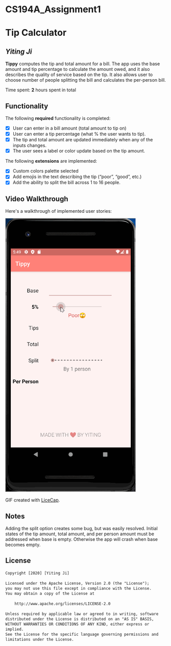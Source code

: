# CS194A_Assignment1

# Tip Calculator 

## *Yiting Ji*

**Tippy** computes the tip and total amount for a bill. The app uses the base amount and tip percentage to calculate the amount owed, and it also describes the quality of service based on the tip. It also allows user to choose number of people splitting the bill and calculates the per-person bill.

Time spent: **2** hours spent in total

## Functionality 

The following **required** functionality is completed:

* [x] User can enter in a bill amount (total amount to tip on)
* [x] User can enter a tip percentage (what % the user wants to tip).
* [x] The tip and total amount are updated immediately when any of the inputs changes.
* [x] The user sees a label or color update based on the tip amount. 

The following **extensions** are implemented:

* [x] Custom colors palette selected
* [x] Add emojis in the text describing the tip (“poor”, “good”, etc.)
* [x] Add the ability to split the bill across 1 to 16 people.

## Video Walkthrough

Here's a walkthrough of implemented user stories:

![](tippy.gif)

GIF created with [LiceCap](http://www.cockos.com/licecap/).

## Notes

Adding the split option creates some bug, but was easily resolved.
Initial states of the tip amount, total amount, and per person amount must be addressed when base is empty. Otherwise the app will crash when base becomes empty. 

## License

    Copyright [2020] [Yiting Ji]

    Licensed under the Apache License, Version 2.0 (the "License");
    you may not use this file except in compliance with the License.
    You may obtain a copy of the License at

        http://www.apache.org/licenses/LICENSE-2.0

    Unless required by applicable law or agreed to in writing, software
    distributed under the License is distributed on an "AS IS" BASIS,
    WITHOUT WARRANTIES OR CONDITIONS OF ANY KIND, either express or implied.
    See the License for the specific language governing permissions and
    limitations under the License.
